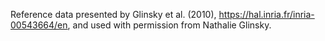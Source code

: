 Reference data presented by Glinsky et al. (2010), https://hal.inria.fr/inria-00543664/en, and used with permission from Nathalie Glinsky.
